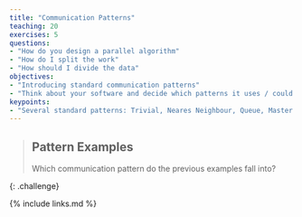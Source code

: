 ```yaml
---
title: "Communication Patterns"
teaching: 20
exercises: 5
questions:
- "How do you design a parallel algorithm"
- "How do I split the work"
- "How should I divide the data"
objectives:
- "Introducing standard communication patterns"
- "Think about your software and decide which patterns it uses / could use"
keypoints:
- "Several standard patterns: Trivial, Neares Neighbour, Queue, Master / Slave, All-to-All"
---
```



>## Pattern Examples
>
> Which communication pattern do the previous examples fall into?
>
{: .challenge}


{% include links.md %}

